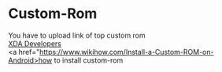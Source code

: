 # Custom-Rom
You have to upload link of top custom rom
<br>
<a href="https://www.xda-developers.com/tag/custom-rom/">XDA Developers<a>
<br>
<a href="https://www.wikihow.com/Install-a-Custom-ROM-on-Android>how to install custom-rom<a>

